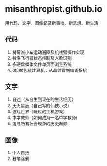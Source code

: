 # misanthropist.github.io

用代码、文字、图像记录新事物、新思想、新生活

## 代码
1. 树莓派小车运动避障及机械臂操作实现
2. 特洛飞行器状态控制及人脸识别
3. 多硬盘媒体文件单页面浏览系统
4. 8位面包板计算机：从晶体管到编译系统

## 文字
1. 自述（从出生到现在的生活经历）
2. 天火星辰（自己写的仙侠小说）
3. 游戏世界（玩过的主机游戏）
4. 中学教师（如何成为一名中学教师）
5. 追寻所有社会现象的历史起源

## 图像
1. 个人自拍
2. 粉笔涂鸦

